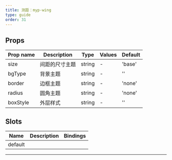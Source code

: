 ```yaml
---
title: 测距：myp-wing
type: guide
order: 31
---
```


## Props

| Prop name | Description    | Type   | Values | Default |
| --------- | -------------- | ------ | ------ | ------- |
| size      | 间距的尺寸主题 | string | -      | 'base'  |
| bgType    | 背景主题       | string | -      | ''      |
| border    | 边框主题       | string | -      | 'none'  |
| radius    | 圆角主题       | string | -      | 'none'  |
| boxStyle  | 外层样式       | string | -      | ''      |

## Slots

| Name    | Description | Bindings |
| ------- | ----------- | -------- |
| default |             |          |

---

